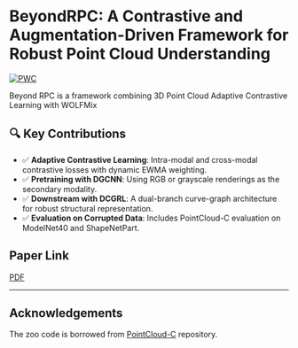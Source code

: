 # BeyondRPC: A Contrastive and Augmentation-Driven Framework for Robust Point Cloud Understanding 

[![PWC](https://img.shields.io/endpoint.svg?url=https://paperswithcode.com/badge/beyondrpc-a-contrastive-and-augmentation/point-cloud-classification-on-pointcloud-c)](https://paperswithcode.com/sota/point-cloud-classification-on-pointcloud-c?p=beyondrpc-a-contrastive-and-augmentation)

Beyond RPC is a framework combining 3D Point Cloud Adaptive Contrastive Learning with WOLFMix 

## 🔍 Key Contributions

- ✅ **Adaptive Contrastive Learning**: Intra-modal and cross-modal contrastive losses with dynamic EWMA weighting.
- ✅ **Pretraining with DGCNN**: Using RGB or grayscale renderings as the secondary modality.
- ✅ **Downstream with DCGRL**: A dual-branch curve-graph architecture for robust structural representation.
- ✅ **Evaluation on Corrupted Data**: Includes PointCloud-C evaluation on ModelNet40 and ShapeNetPart.

## Paper Link
[PDF](https://inass.org/wp-content/uploads/2025/05/2025073142-3.pdf)

---

## Acknowledgements

The zoo code is borrowed from [PointCloud-C](https://github.com/ldkong1205/PointCloud-C) repository.